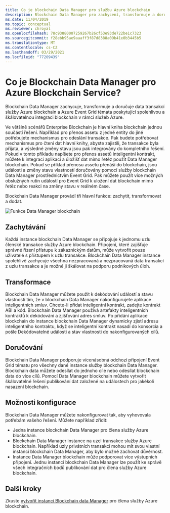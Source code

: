 ```yaml
---
title: Co je blockchain Data Manager pro službu Azure blockchain
description: Blockchain Data Manager pro zachycení, transformuje a doručuje Blockchainá data pro Event Grid témata.
ms.date: 11/04/2019
ms.topic: conceptual
ms.reviewer: chroyal
ms.openlocfilehash: 78c93880007259267b26cf53e93de722be1c7323
ms.sourcegitcommit: f28ebb95ae9aaaff3f87d8388a09b41e0b3445b5
ms.translationtype: MT
ms.contentlocale: cs-CZ
ms.lasthandoff: 03/29/2021
ms.locfileid: "77209439"
---
```

# <a name="what-is-blockchain-data-manager-for-azure-blockchain-service"></a>Co je Blockchain Data Manager pro Azure Blockchain Service?

Blockchain Data Manager zachycuje, transformuje a doručuje data transakcí služby Azure blockchain a Azure Event Grid témata poskytující spolehlivou a škálovatelnou integraci blockchain v rámci služeb Azure.

Ve většině scénářů Enterprise Blockchain je hlavní kniha blockchain jednou součástí řešení. Například pro přenos assetu z jedné entity do jiné potřebujete mechanismus pro odeslání transakce. Pak budete potřebovat mechanismus pro čtení dat hlavní knihy, abyste zajistili, že transakce byla přijata, a výsledné změny stavu jsou pak integrovány do kompletního řešení. Pokud v tomto příkladu napíšete pro přenos assetů inteligentní kontrakt, můžete k integraci aplikací a úložišť dat mimo řetěz použít Data Manager blockchain. Pokud se příklad přenosu assetu přenáší do blockchain, jsou události a změny stavu vlastností doručovány pomocí služby blockchain Data Manager prostřednictvím Event Grid. Pak můžete použít více možných obslužných rutin událostí pro Event Grid k uložení dat blockchain mimo řetěz nebo reakci na změny stavu v reálném čase.

Blockchain Data Manager provádí tři hlavní funkce: zachytit, transformovat a dodat.

![Funkce Data Manager blockchain](./media/data-manager/functions.png)

## <a name="capture"></a>Zachytávání

Každá instance blockchain Data Manager se připojuje k jednomu uzlu členské transakce služby Azure blockchain. Připojení, které zajišťuje správné řízení přístupu k zákaznickým datům, může vytvořit pouze uživatelé s přístupem k uzlu transakce. Blockchain Data Manager instance spolehlivě zachycuje všechna nezpracovaná a nezpracovaná data transakcí z uzlu transakce a je možné ji škálovat na podporu podnikových úloh.

## <a name="transform"></a>Transformace

Blockchain Data Manager můžete použít k dekódování událostí a stavu vlastností tím, že v blockchain Data Manager nakonfigurujete aplikace inteligentních smluv. Chcete-li přidat inteligentní kontrakt, zadejte kontrakt ABI a kód. Blockchain Data Manager používá artefakty inteligentních kontraktů k dekódování a zjišťování adres smluv. Po přidání aplikace blockchain do instance blockchain Data Manager dynamicky zjistí adresu inteligentního kontraktu, když se inteligentní kontrakt nasadí do konsorcia a pošle Dekódovatelné události a stav vlastnosti do nakonfigurovaných cílů.

## <a name="deliver"></a>Doručování

Blockchain Data Manager podporuje vícenásobná odchozí připojení Event Grid tématu pro všechny dané instance služby blockchain Data Manager. Blockchain data můžete odesílat do jednoho cíle nebo odesílat blockchain data do více cílů. Pomocí Data Manager blockchain můžete vytvořit škálovatelné řešení publikování dat založené na událostech pro jakékoli nasazení blockchain.

## <a name="configuration-options"></a>Možnosti konfigurace

Blockchain Data Manager můžete nakonfigurovat tak, aby vyhovovala potřebám vašeho řešení. Můžete například zřídit:

* Jedna instance blockchain Data Manager pro člena služby Azure blockchain.
* Blockchain Data Manager instance na uzel transakce služby Azure blockchain. Například uzly privátních transakcí mohou mít svou vlastní instanci blockchain Data Manager, aby bylo možné zachovat důvěrnost.
* Instance Data Manager blockchain může podporovat více výstupních připojení. Jednu instanci blockchain Data Manager lze použít ke správě všech integračních bodů publikování dat pro člena služby Azure blockchain.

## <a name="next-steps"></a>Další kroky

Zkuste [vytvořit instanci Blockchain data Manager](data-manager-portal.md) pro člena služby Azure blockchain.
